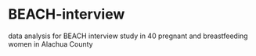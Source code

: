 # BEACH-interview
data analysis for BEACH interview study in 40 pregnant and breastfeeding women in Alachua County
